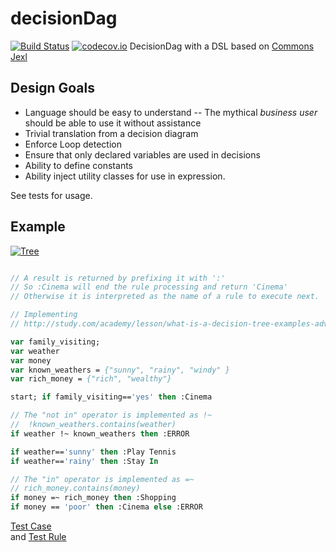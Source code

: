 # decisionDag
[![Build Status](https://travis-ci.org/mandarjog/decisionDag.svg?branch=master)](https://travis-ci.org/mandarjog/decisionDag)
[![codecov.io](https://codecov.io/github/mandarjog/decisionDag/coverage.svg?branch=master)](https://codecov.io/github/mandarjog/decisionDag)
DecisionDag with a DSL based on [Commons Jexl](http://commons.apache.org/proper/commons-jexl/reference/syntax.html)


## Design Goals
- Language should be easy to understand 
-- The mythical *business user* should be able to use it without assistance
- Trivial translation from a decision diagram
- Enforce Loop detection
- Ensure that only declared variables are used in decisions
- Ability to define constants
- Ability inject utility classes for use in expression.

See tests for usage.

## Example


[![Tree](http://study.com/cimages/multimages/16/decision_tree.gif)](http://study.com/academy/lesson/what-is-a-decision-tree-examples-advantages-role-in-management.html)
```pascal

// A result is returned by prefixing it with ':'
// So :Cinema will end the rule processing and return 'Cinema'
// Otherwise it is interpreted as the name of a rule to execute next.

// Implementing 
// http://study.com/academy/lesson/what-is-a-decision-tree-examples-advantages-role-in-management.html

var family_visiting;
var weather
var money
var known_weathers = {"sunny", "rainy", "windy" }
var rich_money = {"rich", "wealthy"}

start; if family_visiting=='yes' then :Cinema

// The "not in" operator is implemented as !~
//  !known_weathers.contains(weather)
if weather !~ known_weathers then :ERROR

if weather=='sunny' then :Play Tennis
if weather=='rainy' then :Stay In

// The "in" operator is implemented as =~
// rich_money.contains(money) 
if money =~ rich_money then :Shopping
if money == 'poor' then :Cinema else :ERROR

```

[Test Case](https://github.com/mandarjog/decisionDag/blob/master/src/test/groovy/com/mjog/dagrule/RealTest.groovy)   
and [Test Rule](https://github.com/mandarjog/decisionDag/blob/master/src/test/resources/com/mjog/dagrule/WeatherRules.pas)
